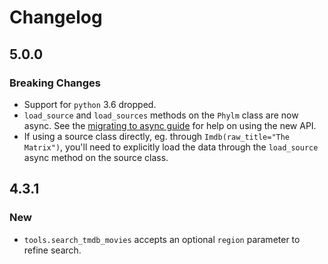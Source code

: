 # Changelog

## 5.0.0

### Breaking Changes

- Support for `python` 3.6 dropped.
- `load_source` and `load_sources` methods on the `Phylm` class are now async.
  See the [migrating to async guide](./MIGRATING_TO_ASYNC.md) for help on using
  the new API.
- If using a source class directly, eg. through `Imdb(raw_title="The Matrix")`,
  you'll need to explicitly load the data through the `load_source` async method
  on the source class.

## 4.3.1

### New

- `tools.search_tmdb_movies` accepts an optional `region` parameter to refine
  search.
